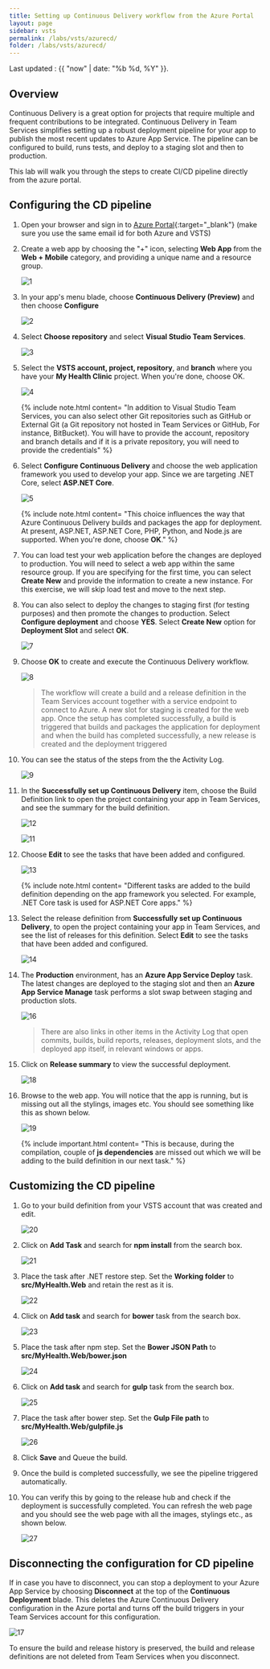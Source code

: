```yaml
---
title: Setting up Continuous Delivery workflow from the Azure Portal
layout: page
sidebar: vsts
permalink: /labs/vsts/azurecd/
folder: /labs/vsts/azurecd/
---
```


Last updated : {{ "now" | date: "%b %d, %Y" }}.

## Overview

Continuous Delivery is a great option for projects that require multiple and frequent contributions to be integrated. Continuous Delivery in Team Services simplifies setting up a robust deployment pipeline for your app to publish the most recent updates to Azure App Service. The pipeline can be configured to build, runs tests, and deploy to a staging slot and then to production.

This lab will walk you through the steps to create CI/CD pipeline directly from the azure portal.

## Configuring the CD pipeline

1. Open your browser and sign in to [Azure Portal](https://portal.azure.com){:target="_blank"} (make sure you use the same email id for both Azure and VSTS)

1. Create a web app by choosing the "+" icon, selecting **Web App** from the **Web + Mobile** category, and providing a unique name and a resource group.

   ![1](images/1.png)

1. In your app's menu blade, choose **Continuous Delivery (Preview)** and then choose **Configure**

   ![2](images/2.png)

1. Select **Choose repository** and select **Visual Studio Team Services**.

   ![3](images/3.png)

1. Select the **VSTS account, project, repository**, and **branch** where you have your **My Health Clinic** project. When you're done, choose OK.

   ![4](images/4.png)

   {% include note.html content= "In addition to Visual Studio Team Services, you can also select other Git repositories such as GitHub or External Git (a Git  repository not hosted in Team Services or GitHub, For instance, BitBucket). You will have to provide the account, repository and branch details and if it is a private repository, you will need to provide the credentials" %}

1. Select **Configure Continuous Delivery** and choose the web application framework you used to develop your app. Since we are targeting .NET Core, select **ASP.NET Core**.

   ![5](images/5.png)

   {% include note.html content= "This choice influences the way that Azure Continuous Delivery builds and packages the app for deployment. At present, ASP.NET, ASP.NET Core, PHP, Python, and Node.js are supported. When you're done, choose **OK**." %}

1. You can load test your web application before the changes are deployed to production. You will need to select a web app within the same resource group. If you are specifying for the first time, you can select **Create New** and provide the information to create a new instance. For this exercise, we will skip load test and move to the next step.

1. You can also select to deploy the changes to staging first (for testing purposes) and then promote the changes to production. Select **Configure deployment** and choose **YES**. Select **Create New** option for **Deployment Slot**  and select **OK**.

   ![7](images/7.png)

1. Choose **OK** to create and execute the Continuous Delivery workflow.

   ![8](images/8.png)

    >The workflow will create a build and a release definition in the Team Services account together with a service endpoint to connect to Azure. A new slot for staging is created for the web app. Once the setup has completed successfully, a build is triggered that builds and packages the application for deployment and when the build has completed successfully, a new release is created and the deployment triggered

1. You can see the status of the steps from the the Activity Log.

    ![9](images/9.png)

1. In the **Successfully set up Continuous Delivery** item, choose the Build Definition link to open the project containing your app in Team Services, and see the summary for the build definition.

    ![12](images/12.png)

    ![11](images/11.png)

1. Choose **Edit** to see the tasks that have been added and configured.

    ![13](images/13.png)

    {% include note.html content= "Different tasks are added to the build definition depending on the app framework you selected. For example, .NET Core task is used for ASP.NET Core apps." %}

1. Select the release definition from **Successfully set up Continuous Delivery**, to open the project containing your app in Team Services, and see the list of releases for this definition. Select **Edit** to see the tasks that have been added and configured.

    ![14](images/14.png)

1. The **Production** environment, has an **Azure App Service Deploy** task. The latest changes are deployed to the staging slot and then an **Azure App Service Manage** task performs a slot swap between staging and production slots.

    ![16](images/16.png)

    >There are also links in other items in the Activity Log that open commits, builds, build reports, releases, deployment slots, and the deployed app itself, in relevant windows or apps.

1. Click on **Release summary** to view the successful deployment. 

    ![18](images/18.png)

1. Browse to the web app. You will notice that the app is running, but is missing out all the stylings, images etc. You should see something like this as shown below.

    ![19](images/19.png)

    {% include important.html content= "This is because, during the compilation, couple of **js dependencies** are missed out which we will be adding to the build definition in our next task." %}

## Customizing the CD pipeline

1. Go to your build definition from your VSTS account that was created and edit.

   ![20](images/20.png)

1. Click on **Add Task** and search for **npm install** from the search box.

   ![21](images/21.png)

1. Place the task after .NET restore step. Set the **Working folder** to **src/MyHealth.Web** and retain the rest as it is.

   ![22](images/22.png)

1. Click on **Add task** and search for **bower** task from the search box.

   ![23](images/23.png)

1. Place the task after npm step. Set the **Bower JSON Path** to **src/MyHealth.Web/bower.json**

   ![24](images/24.png)

1. Click on **Add task** and search for **gulp** task from the search box.

   ![25](images/25.png)

1. Place the task after bower step. Set the **Gulp File path** to **src/MyHealth.Web/gulpfile.js**

   ![26](images/26.png)

1. Click **Save** and Queue the build.

1. Once the build is completed successfully, we see the pipeline triggered automatically.

1. You can verify this by going to the release hub and check if the deployment is successfully completed. You can refresh the web page and you should see the web page with all the images, stylings etc., as shown below.

    ![27](images/27.png)

## Disconnecting the configuration for CD pipeline

If in case you have to disconnect, you can stop a deployment to your Azure App Service by choosing **Disconnect** at the top of the **Continuous Deployment** blade. This deletes the Azure Continuous Delivery configuration in the Azure portal and turns off the build triggers in your Team Services account for this configuration.

![17](images/17.png)

To ensure the build and release history is preserved, the build and release definitions are not deleted from Team Services when you disconnect.